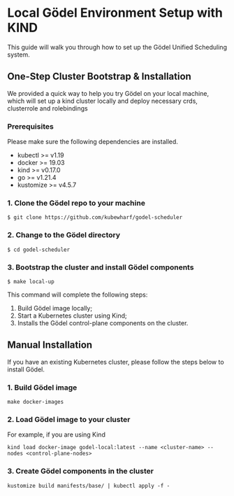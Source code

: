 # Local Gödel Environment Setup with KIND
This guide will walk you through how to set up the Gödel Unified Scheduling system.

## One-Step Cluster Bootstrap & Installation

We provided a quick way to help you try Gödel on your local machine, which will set up a kind cluster locally and deploy necessary crds, clusterrole and rolebindings

### Prerequisites

Please make sure the following dependencies are installed.

- kubectl >= v1.19
- docker >= 19.03
- kind >= v0.17.0
- go >= v1.21.4
- kustomize >= v4.5.7

### 1. Clone the Gödel repo to your machine

```console
$ git clone https://github.com/kubewharf/godel-scheduler
```

### 2. Change to the Gödel directory

```console
$ cd godel-scheduler
```

### 3. Bootstrap the cluster and install Gödel components

```console
$ make local-up
```

This command will complete the following steps:

1. Build Gödel image locally;
2. Start a Kubernetes cluster using Kind;
3. Installs the Gödel control-plane components on the cluster.


## Manual Installation
If you have an existing Kubernetes cluster, please follow the steps below to install Gödel.

### 1. Build Gödel image
```console
make docker-images
```

### 2. Load Gödel image to your cluster
For example, if you are using Kind
```console
kind load docker-image godel-local:latest --name <cluster-name> --nodes <control-plane-nodes>
```

### 3. Create Gödel components in the cluster
```console
kustomize build manifests/base/ | kubectl apply -f -
```